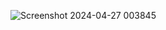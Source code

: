 ![Screenshot 2024-04-27 003845](https://github.com/Abhiraj05/portfolio_website/assets/93819088/7dc369a6-a120-41b7-9561-999de304c3a0)

